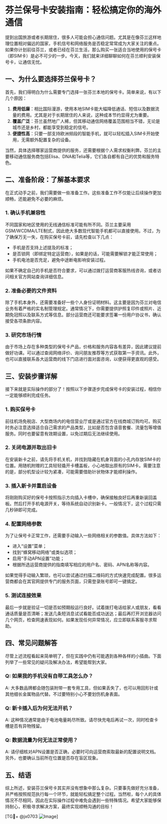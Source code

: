 # 芬兰保号卡安装指南：轻松搞定你的海外通信

提到出国旅游或者长期居住，很多人可能会担心通信问题。尤其是在像芬兰这样地理位置相对偏远的国家，手机信号和网络服务是否稳定常常成为大家关注的重点。如果你计划前往芬兰，或者已经在芬兰生活，那么购买一张适合当地使用的保号卡（即SIM卡）是必不可少的一步。今天，我们就来详细聊聊如何在芬兰顺利安装保号卡，让通信无忧。

## 一、为什么要选择芬兰保号卡？

首先，我们得明白为什么需要专门选择一张芬兰本地的保号卡。简单来说，有以下几个原因：

1. **费用低廉**：相比国际漫游，使用本地SIM卡能大幅降低通话、短信以及数据流量的费用。尤其是对于长期居住的人来说，这种成本节约显得尤为重要。
2. **覆盖广泛**：芬兰虽然地广人稀，但其移动通信网络覆盖范围相当不错，无论是城市还是乡村，都能享受到稳定的信号。
3. **便捷性高**：只要一部支持欧洲频段的智能手机，就可以轻松插入SIM卡开始使用，无需额外配置复杂的设备。

当然，具体选择哪家运营商提供的服务，还需要根据个人需求权衡利弊。芬兰的主要移动通信服务商包括Elisa、DNA和Telia等，它们各自都有自己的优势和服务特色。

## 二、准备阶段：了解基本要求

在正式动手之前，我们需要做一些准备工作。这些准备工作不仅能让后续操作更加顺畅，还能避免不必要的麻烦。

### 1. 确认手机兼容性

不同国家和地区使用的无线通信标准可能有所不同。芬兰主要采用GSM/WCDMA/LTE制式，因此绝大多数现代智能手机都可以直接使用。不过，为了确保万无一失，在购买保号卡前，请先检查以下几点：
   - 手机是否支持上述提及的标准；
   - 是否锁网（即绑定特定运营商），如果是的话，可能需要解锁才能正常使用；
   - 手机电池是否充足，避免中途断电影响安装过程。

如果不确定自己的手机是否符合要求，可以通过拨打运营商客服热线咨询，或者访问相关官方网站查询详细信息。

### 2. 准备必要的文件资料

除了手机本身外，还需要准备好一些个人身份证明材料。这主要是因为芬兰对电信业务有着严格的实名制管理规定。通常情况下，你需要提供护照复印件或照片、近期免冠照以及联系方式等信息。部分运营商还可能要求签署一份用户协议书，确认接受各项条款内容。

### 3. 研究市场行情

由于市场上存在多种类型的保号卡产品，价格和服务内容各有差异，因此建议提前做好功课。可以通过查阅网络评价、询问朋友推荐等方式获取第一手资讯。此外，也可以直接联系各大运营商的线下门店进行面对面咨询，以便获得更直观的感受。

## 三、安装步骤详解

接下来就是实际操作的部分了！按照以下步骤逐步完成保号卡的安装过程，相信你一定能够顺利完成任务。

### 1. 购买保号卡

前往机场免税店、大型商场内的电信营业厅或是通过官方在线商城订购均可。购买时务必注意选择适合自己需求的产品类型，比如是否包含语音套餐、流量包等增值服务。同时也要留意有效期设置，以免过期后无法继续使用。

### 2. 关闭电源并取出旧卡

在安装新卡之前，请先将手机关机，并找到隐藏在机身背面的小孔内存放SIM卡的位置。用随机附赠的工具轻轻撬开卡槽盖板，小心地取出原有的SIM卡。需要注意的是，部分机型设计较为紧凑，可能需要借助针状物体才能顺利操作。

### 3. 插入新卡并重启设备

将刚刚购买好的保号卡按照指示方向插入卡槽中，确保接触良好后再重新装回盖板。然后打开手机电源开关，等待系统自动识别新卡。一般情况下，这个过程只需几秒钟即可完成。

### 4. 配置网络参数

为了让保号卡正常工作，还需要手动输入一些网络相关的参数值。具体方法如下：
   - 进入“设置”菜单；
   - 找到“蜂窝移动网络”或类似选项；
   - 启用“手动APN设置”功能；
   - 根据所选运营商提供的指南填写相应的用户名、密码、APN名称等内容。

如果觉得手动输入繁琐，也可以尝试通过扫描二维码的方式快速完成配置。很多运营商都会在其官网提供专门的服务页面，只需登录账号即可一键搞定。

### 5. 测试连接效果

最后一步就是验证一切是否如预期般运行良好。试着拨打电话给家人或朋友，看看通话质量是否清晰；发送几条短消息试试看能否成功送达；最后再打开浏览器访问几个网页，检查网速表现如何。如果发现任何异常情况，应立即联系客服寻求帮助。

## 四、常见问题解答

尽管上述流程看起来简单明了，但在实践中仍有可能遇到各种各样的小插曲。下面列举了一些常见的疑问及解决办法，希望能帮到大家。

### Q: 如果我的手机没有自带工具怎么办？
A: 大多数品牌都会随包装附带一套专用工具，但如果丢失了，也可以用回形针或其他细长金属物品代替。不过要特别小心不要划伤机身表面。

### Q: 新卡插入后为何无法开机？
A: 这种情况通常是由于电池电量耗尽所致。请尽快充电后再试一次，同时检查卡槽是否有异物残留。

### Q: 数据流量为何无法正常使用？
A: 请仔细核对APN设置是否正确，必要时可向运营商索取最新的配置说明文档。另外，也要确认当前所在位置是否存在盲区现象。

## 五、结语

综上所述，安装芬兰保号卡其实并没有想象中那么复杂。只要事先做好充分准备，并严格按照规范执行每一个环节，就能轻松搞定整个过程。当然啦，每个人的具体情况不尽相同，因此在实际操作过程中难免会遇到一些特殊情况。希望大家能够保持耐心，积极寻求解决方案，最终实现顺畅沟通的目标！

[TG💪+ @jx0703 ![Image](https://github.com/user-attachments/assets/dbca1d08-cadb-493c-b0ec-ad6f7a83f270)]